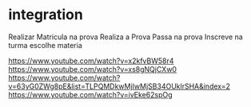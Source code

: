 # integration

Realizar Matricula na prova
Realiza a Prova
Passa na prova
Inscreve na turma
escolhe materia


https://www.youtube.com/watch?v=x2kfvBW58r4
https://www.youtube.com/watch?v=xs8gNQjCXw0
https://www.youtube.com/watch?v=63yG0ZWg8pE&list=TLPQMDkwMjIwMjSB34OUklrSHA&index=2
https://www.youtube.com/watch?v=ivEke62spOg